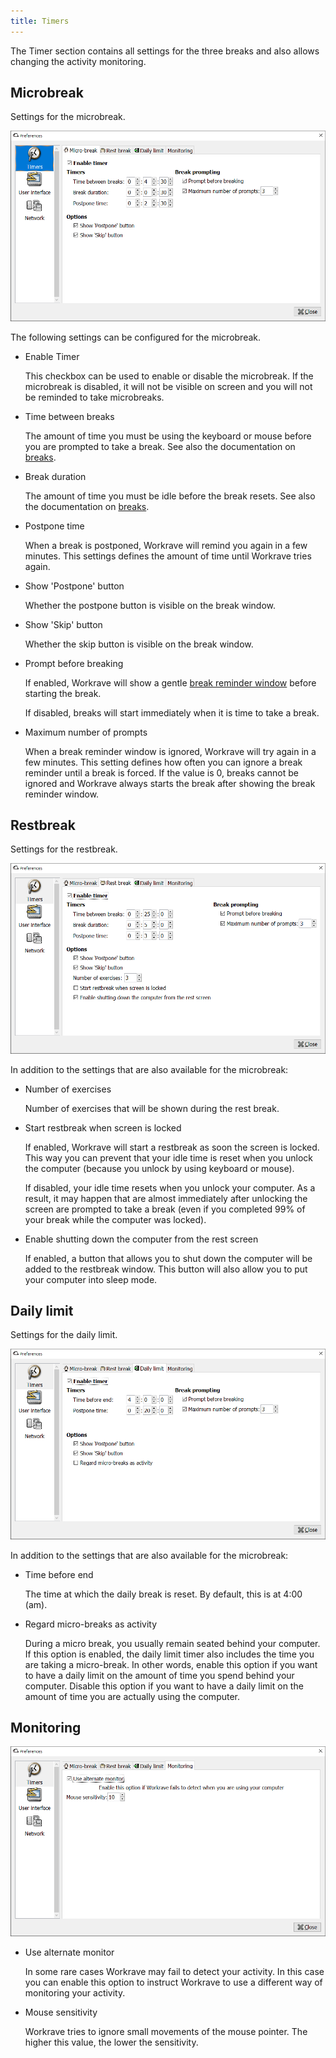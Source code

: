 ```yaml
---
title: Timers
---
```


The Timer section contains all settings for the three breaks and also allows changing the activity monitoring.

## Microbreak

Settings for the microbreak.

![Preferences - Timer - Microbreak](/images/screenshots/preferences-timers-micro.png#center)

The following settings can be configured for the microbreak.

- Enable Timer

  This checkbox can be used to enable or disable the microbreak.
  If the microbreak is disabled, it will not be visible on screen and you will not be reminded to take microbreaks.

- Time between breaks

  The amount of time you must be using the keyboard or mouse before you are prompted to take a break.
  See also the documentation on [breaks](/docs/breaks).

- Break duration

  The amount of time you must be idle before the break resets.
  See also the documentation on [breaks](/docs/breaks).

- Postpone time

  When a break is postponed, Workrave will remind you again in a few minutes. This settings defines the amount of time until Workrave tries again.

- Show 'Postpone' button

  Whether the postpone button is visible on the break window.

- Show 'Skip' button

  Whether the skip button is visible on the break window.

- Prompt before breaking

  If enabled, Workrave will show a gentle [break reminder window](/docs/breaks/reminder) before starting the break.

  If disabled, breaks will start immediately when it is time to take a break.

- Maximum number of prompts

  When a break reminder window is ignored, Workrave will try again in a few minutes.
  This setting defines how often you can ignore a break reminder until a break is forced.
  If the value is 0, breaks cannot be ignored and Workrave always starts the break after showing the break reminder window.

## Restbreak

Settings for the restbreak.

![Preferences - Timer - Restbreak](/images/screenshots/preferences-timers-restbreak.png#center)

In addition to the settings that are also available for the microbreak:

- Number of exercises

  Number of exercises that will be shown during the rest break.

- Start restbreak when screen is locked

  If enabled, Workrave will start a restbreak as soon the screen is locked.
  This way you can prevent that your idle time is reset when you unlock the computer (because you unlock by using keyboard or mouse).

  If disabled, your idle time resets when you unlock your computer.
  As a result, it may happen that are almost immediately after unlocking the screen are prompted to take a break (even if you completed 99% of your break while the computer was locked).

- Enable shutting down the computer from the rest screen

  If enabled, a button that allows you to shut down the computer will be added to the restbreak window.
  This button will also allow you to put your computer into sleep mode.

## Daily limit

Settings for the daily limit.

![Preferences - Timer - Daily](/images/screenshots/preferences-timers-daily.png#center)

In addition to the settings that are also available for the microbreak:

- Time before end

  The time at which the daily break is reset. By default, this is at 4:00 (am).

- Regard micro-breaks as activity

  During a micro break, you usually remain seated behind your computer.
  If this option is enabled, the daily limit timer also includes the time you are taking a micro-break.
  In other words, enable this option if you want to have a daily limit on the amount of time you spend behind your computer.
  Disable this option if you want to have a daily limit on the amount of time you are actually using the computer.
  
## Monitoring

![Preferences - Timer - Monitoring](/images/screenshots/preferences-timers-monitoring.png#center)

- Use alternate monitor

  In some rare cases Workrave may fail to detect your activity.
  In this case you can enable this option to instruct Workrave to use a different way of monitoring your activity.

- Mouse sensitivity

  Workrave tries to ignore small movements of the mouse pointer.
  The higher this value, the lower the sensitivity.
